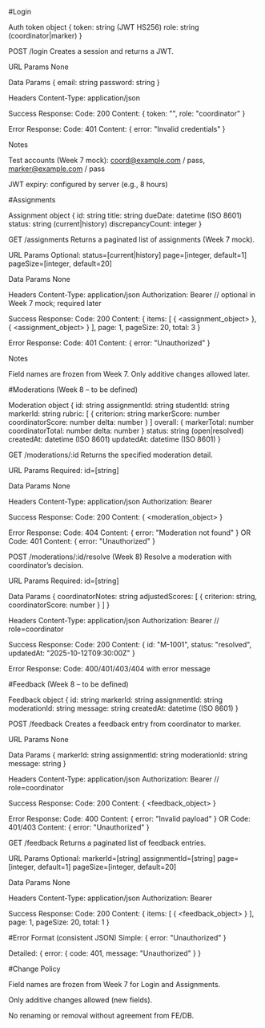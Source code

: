 #Login

Auth token object
{
token: string (JWT HS256)
role: string (coordinator|marker)
}

POST /login
Creates a session and returns a JWT.

URL Params
None

Data Params
{
email: string
password: string
}

Headers
Content-Type: application/json

Success Response:
Code: 200
Content:
{
token: "<JWT>",
role: "coordinator"
}

Error Response:
Code: 401
Content: { error: "Invalid credentials" }

Notes

Test accounts (Week 7 mock): coord@example.com
 / pass, marker@example.com
 / pass

JWT expiry: configured by server (e.g., 8 hours)

#Assignments

Assignment object
{
id: string
title: string
dueDate: datetime (ISO 8601)
status: string (current|history)
discrepancyCount: integer
}

GET /assignments
Returns a paginated list of assignments (Week 7 mock).

URL Params
Optional:
status=[current|history]
page=[integer, default=1]
pageSize=[integer, default=20]

Data Params
None

Headers
Content-Type: application/json
Authorization: Bearer <JWT Token> // optional in Week 7 mock; required later

Success Response:
Code: 200
Content:
{
items: [
{ <assignment_object> },
{ <assignment_object> }
],
page: 1,
pageSize: 20,
total: 3
}

Error Response:
Code: 401
Content: { error: "Unauthorized" }

Notes

Field names are frozen from Week 7. Only additive changes allowed later.

#Moderations (Week 8 – to be defined)

Moderation object
{
id: string
assignmentId: string
studentId: string
markerId: string
rubric: [
{
criterion: string
markerScore: number
coordinatorScore: number
delta: number
}
]
overall: {
markerTotal: number
coordinatorTotal: number
delta: number
}
status: string (open|resolved)
createdAt: datetime (ISO 8601)
updatedAt: datetime (ISO 8601)
}

GET /moderations/:id
Returns the specified moderation detail.

URL Params
Required: id=[string]

Data Params
None

Headers
Content-Type: application/json
Authorization: Bearer <JWT Token>

Success Response:
Code: 200
Content: { <moderation_object> }

Error Response:
Code: 404
Content: { error: "Moderation not found" }
OR
Code: 401
Content: { error: "Unauthorized" }

POST /moderations/:id/resolve
(Week 8) Resolve a moderation with coordinator’s decision.

URL Params
Required: id=[string]

Data Params
{
coordinatorNotes: string
adjustedScores: [
{ criterion: string, coordinatorScore: number }
]
}

Headers
Content-Type: application/json
Authorization: Bearer <JWT Token> // role=coordinator

Success Response:
Code: 200
Content: { id: "M-1001", status: "resolved", updatedAt: "2025-10-12T09:30:00Z" }

Error Response:
Code: 400/401/403/404 with error message

#Feedback (Week 8 – to be defined)

Feedback object
{
id: string
markerId: string
assignmentId: string
moderationId: string
message: string
createdAt: datetime (ISO 8601)
}

POST /feedback
Creates a feedback entry from coordinator to marker.

URL Params
None

Data Params
{
markerId: string
assignmentId: string
moderationId: string
message: string
}

Headers
Content-Type: application/json
Authorization: Bearer <JWT Token> // role=coordinator

Success Response:
Code: 200
Content: { <feedback_object> }

Error Response:
Code: 400
Content: { error: "Invalid payload" }
OR
Code: 401/403
Content: { error: "Unauthorized" }

GET /feedback
Returns a paginated list of feedback entries.

URL Params
Optional:
markerId=[string]
assignmentId=[string]
page=[integer, default=1]
pageSize=[integer, default=20]

Data Params
None

Headers
Content-Type: application/json
Authorization: Bearer <JWT Token>

Success Response:
Code: 200
Content:
{
items: [
{ <feedback_object> }
],
page: 1,
pageSize: 20,
total: 1
}

#Error Format (consistent JSON)
Simple:
{ error: "Unauthorized" }

Detailed:
{ error: { code: 401, message: "Unauthorized" } }

#Change Policy

Field names are frozen from Week 7 for Login and Assignments.

Only additive changes allowed (new fields).

No renaming or removal without agreement from FE/DB.